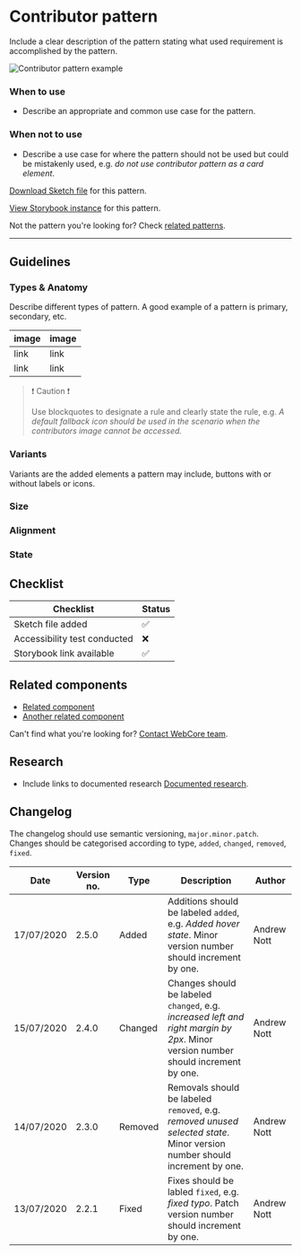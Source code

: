 # Contributor pattern

Include a clear description of the pattern stating what used requirement is accomplished by the pattern.

![Contributor pattern example](example.png)

### When to use

- Describe an appropriate and common use case for the pattern.

### When not to use

- Describe a use case for where the pattern should not be used but could be mistakenly used, e.g. _do not use contributor pattern as a card element_.



[Download Sketch file]() for this pattern.

[View Storybook instance]() for this pattern.


Not the pattern you're looking for? Check [related patterns]().


---

## Guidelines

### Types & Anatomy

Describe different types of pattern. A good example of a pattern is primary, secondary, etc.

| image | image |
| ----- | ----- |
| link  | link  |
| link  | link  |



> :exclamation: Caution :exclamation:
>
> Use blockquotes to designate a rule and clearly state the rule, e.g. _A default fallback icon should be used in the scenario when the contributors image cannot be accessed._





### Variants

Variants are the added elements a pattern may include, buttons with or without labels or icons.

### Size

### Alignment

### State




## Checklist

| Checklist | Status |
| --------- | ------ |
| Sketch file added | :white_check_mark: |
| Accessibility test conducted | :x: |
| Storybook link available | :white_check_mark: |




## Related components

- [Related component]()
- [Another related component]()

Can't find what you're looking for? [Contact WebCore team]().

## Research
- Include links to documented research [Documented research](). 

## Changelog

The changelog should use semantic versioning, `major.minor.patch`. Changes should be categorised according to type, `added`, `changed`, `removed`, `fixed`.

| Date | Version no. | Type | Description | Author |
| ---- | ----------- | ---- | ----------- | ------ |
| 17/07/2020 | 2.5.0 | Added | Additions should be labeled `added`, e.g. _Added hover state_. Minor version number should increment by one.| Andrew Nott |
| 15/07/2020 | 2.4.0 | Changed | Changes should be labeled `changed`, e.g. _increased left and right margin by 2px_. Minor version number should increment by one. | Andrew Nott |
| 14/07/2020 | 2.3.0 | Removed | Removals should be labeled `removed`, e.g. *removed unused selected state*. Minor version number should increment by one. | Andrew Nott |
| 13/07/2020 | 2.2.1 | Fixed | Fixes should be labled `fixed`, e.g. _fixed typo_. Patch version number should increment by one. | Andrew Nott |


